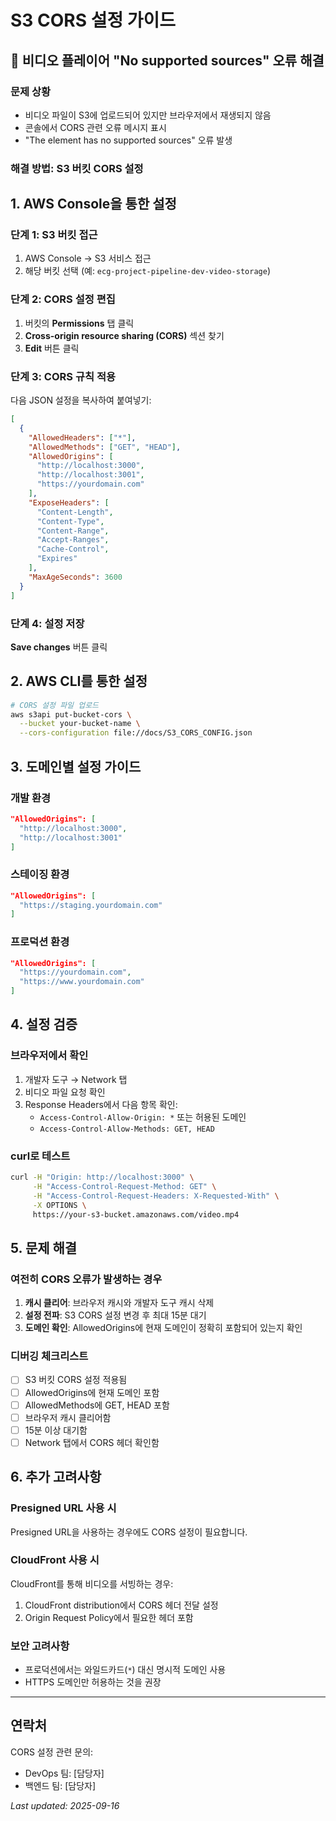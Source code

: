 # S3 CORS 설정 가이드

## 🚨 비디오 플레이어 "No supported sources" 오류 해결

### 문제 상황

- 비디오 파일이 S3에 업로드되어 있지만 브라우저에서 재생되지 않음
- 콘솔에서 CORS 관련 오류 메시지 표시
- "The element has no supported sources" 오류 발생

### 해결 방법: S3 버킷 CORS 설정

## 1. AWS Console을 통한 설정

### 단계 1: S3 버킷 접근

1. AWS Console → S3 서비스 접근
2. 해당 버킷 선택 (예: `ecg-project-pipeline-dev-video-storage`)

### 단계 2: CORS 설정 편집

1. 버킷의 **Permissions** 탭 클릭
2. **Cross-origin resource sharing (CORS)** 섹션 찾기
3. **Edit** 버튼 클릭

### 단계 3: CORS 규칙 적용

다음 JSON 설정을 복사하여 붙여넣기:

```json
[
  {
    "AllowedHeaders": ["*"],
    "AllowedMethods": ["GET", "HEAD"],
    "AllowedOrigins": [
      "http://localhost:3000",
      "http://localhost:3001",
      "https://yourdomain.com"
    ],
    "ExposeHeaders": [
      "Content-Length",
      "Content-Type",
      "Content-Range",
      "Accept-Ranges",
      "Cache-Control",
      "Expires"
    ],
    "MaxAgeSeconds": 3600
  }
]
```

### 단계 4: 설정 저장

**Save changes** 버튼 클릭

## 2. AWS CLI를 통한 설정

```bash
# CORS 설정 파일 업로드
aws s3api put-bucket-cors \
  --bucket your-bucket-name \
  --cors-configuration file://docs/S3_CORS_CONFIG.json
```

## 3. 도메인별 설정 가이드

### 개발 환경

```json
"AllowedOrigins": [
  "http://localhost:3000",
  "http://localhost:3001"
]
```

### 스테이징 환경

```json
"AllowedOrigins": [
  "https://staging.yourdomain.com"
]
```

### 프로덕션 환경

```json
"AllowedOrigins": [
  "https://yourdomain.com",
  "https://www.yourdomain.com"
]
```

## 4. 설정 검증

### 브라우저에서 확인

1. 개발자 도구 → Network 탭
2. 비디오 파일 요청 확인
3. Response Headers에서 다음 항목 확인:
   - `Access-Control-Allow-Origin: *` 또는 허용된 도메인
   - `Access-Control-Allow-Methods: GET, HEAD`

### curl로 테스트

```bash
curl -H "Origin: http://localhost:3000" \
     -H "Access-Control-Request-Method: GET" \
     -H "Access-Control-Request-Headers: X-Requested-With" \
     -X OPTIONS \
     https://your-s3-bucket.amazonaws.com/video.mp4
```

## 5. 문제 해결

### 여전히 CORS 오류가 발생하는 경우

1. **캐시 클리어**: 브라우저 캐시와 개발자 도구 캐시 삭제
2. **설정 전파**: S3 CORS 설정 변경 후 최대 15분 대기
3. **도메인 확인**: AllowedOrigins에 현재 도메인이 정확히 포함되어 있는지 확인

### 디버깅 체크리스트

- [ ] S3 버킷 CORS 설정 적용됨
- [ ] AllowedOrigins에 현재 도메인 포함
- [ ] AllowedMethods에 GET, HEAD 포함
- [ ] 브라우저 캐시 클리어함
- [ ] 15분 이상 대기함
- [ ] Network 탭에서 CORS 헤더 확인함

## 6. 추가 고려사항

### Presigned URL 사용 시

Presigned URL을 사용하는 경우에도 CORS 설정이 필요합니다.

### CloudFront 사용 시

CloudFront를 통해 비디오를 서빙하는 경우:

1. CloudFront distribution에서 CORS 헤더 전달 설정
2. Origin Request Policy에서 필요한 헤더 포함

### 보안 고려사항

- 프로덕션에서는 와일드카드(`*`) 대신 명시적 도메인 사용
- HTTPS 도메인만 허용하는 것을 권장

---

## 연락처

CORS 설정 관련 문의:

- DevOps 팀: [담당자]
- 백엔드 팀: [담당자]

_Last updated: 2025-09-16_
